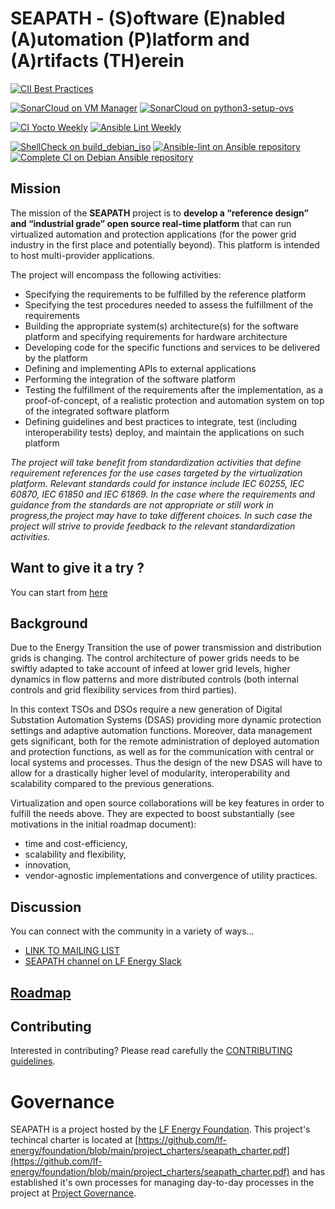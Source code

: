 # SEAPATH - (S)oftware (E)nabled (A)utomation (P)latform and (A)rtifacts (TH)erein
[![CII Best Practices](https://bestpractices.coreinfrastructure.org/projects/5398/badge)](https://bestpractices.coreinfrastructure.org/projects/5398)

[![SonarCloud on VM Manager](https://sonarcloud.io/api/project_badges/measure?project=seapath_vm_manager&metric=alert_status)](https://sonarcloud.io/summary/new_code?id=seapath_vm_manager)
[![SonarCloud on python3-setup-ovs](https://sonarcloud.io/api/project_badges/measure?project=seapath_python3-setup-ovs&metric=alert_status)](https://sonarcloud.io/summary/new_code?id=seapath_python3-setup-ovs)

[![CI Yocto Weekly](https://github.com/seapath/ansible/actions/workflows/ci-yocto-weekly.yml/badge.svg)](https://github.com/seapath/ansible/actions/workflows/ci-yocto-weekly.yml)
[![Ansible Lint Weekly](https://github.com/seapath/ansible/actions/workflows/ansible-lint-weekly.yml/badge.svg)](https://github.com/seapath/ansible/actions/workflows/ansible-lint-weekly.yml)

[![ShellCheck on build_debian_iso](https://github.com/seapath/build_debian_iso/actions/workflows/shellcheck.yml/badge.svg)](https://github.com/seapath/build_debian_iso/actions/workflows/shellcheck.yml)
[![Ansible-lint on Ansible repository](https://github.com/seapath/ansible/actions/workflows/ansible-lint.yml/badge.svg)](https://github.com/seapath/ansible/actions/workflows/ansible-lint.yml)
[![Complete CI on Debian Ansible repository](https://github.com/seapath/ansible/actions/workflows/ci-debian.yml/badge.svg)](https://github.com/seapath/ansible/actions/workflows/ci-debian.yml)

## Mission

The mission of the **SEAPATH** project is to **develop a “reference design” and “industrial grade” open source
real-time platform** that can run virtualized automation and protection applications (for the power grid industry
in the first place and potentially beyond). This platform is intended to host multi-provider applications.

The project will encompass the following activities:
- Specifying the requirements to be fulfilled by the reference platform
- Specifying the test procedures needed to assess the fulfillment of the requirements
- Building the appropriate system(s) architecture(s) for the software platform and specifying requirements for
hardware architecture
- Developing code for the specific functions and services to be delivered by the platform
- Defining and implementing APIs to external applications
- Performing the integration of the software platform
- Testing the fulfillment of the requirements after the implementation, as a proof-of-concept, of a realistic protection and
automation system on top of the integrated software platform
- Defining guidelines and best practices to integrate, test (including interoperability tests) deploy, and maintain
the applications on such platform


*The project will take benefit from standardization activities that define requirement references for the use cases
targeted by the virtualization platform. Relevant standards could for instance include IEC 60255, IEC 60870, IEC 61850
and IEC 61869. In the case where the requirements and guidance from the standards are not appropriate or still work in
progress,the project may have to take different choices. In such case the project will strive to provide feedback to the
relevant standardization activities.*

## Want to give it a try ?

 You can start from [here](https://github.com/seapath/seapath-architecture)

## Background

Due to the Energy Transition the use of power transmission and distribution grids is changing. The control architecture of
power grids needs to be swiftly adapted to take account of infeed at lower grid levels, higher dynamics in flow patterns and
more distributed controls (both internal controls and grid flexibility services from third parties).

In this context TSOs and DSOs require a new generation of Digital Substation Automation Systems (DSAS) providing more
dynamic protection settings and adaptive automation functions. Moreover, data management gets significant, both for the
remote administration of deployed automation and protection functions, as well as for the communication with central or
local systems and processes. Thus the design of the new DSAS will have to allow for a drastically higher level of modularity,
interoperability and scalability compared to the previous generations.

Virtualization and open source collaborations will be key features in order to fulfill the needs above. They are expected
to boost substantially (see motivations in the initial roadmap document):
-	time and cost-efficiency,
-	scalability and flexibility,
-	innovation,
- vendor-agnostic implementations and convergence of utility practices.

## Discussion

You can connect with the community in a variety of ways...

- [LINK TO MAILING LIST](https://lists.lfenergy.org/g/SEAPATH-TSC)
- [SEAPATH channel on LF Energy Slack](https://lfenergy.slack.com/archives/C01EH8ZLJTC)

## [Roadmap](/ROADMAP.md)


## Contributing

Interested in contributing? Please read carefully the [CONTRIBUTING guidelines](/CONTRIBUTING.md).

# Governance

SEAPATH is a project hosted by the [LF Energy Foundation](https://lfenergy.org). This project's techincal charter is located at [https://github.com/lf-energy/foundation/blob/main/project_charters/seapath_charter.pdf](https://github.com/lf-energy/foundation/blob/main/project_charters/seapath_charter.pdf) and has established it's own processes for managing day-to-day processes in the project at [Project Governance](https://github.com/seapath/contributing/blob/master/CONTRIBUTING.md#project-governance).

